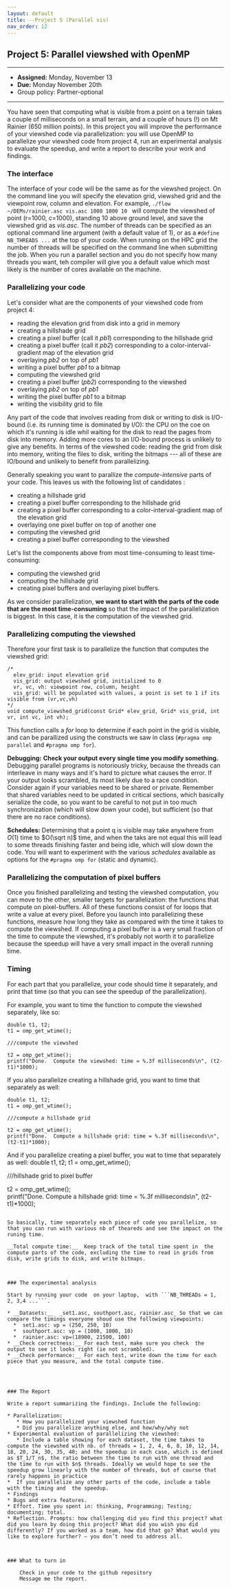 ```yaml
---
layout: default 
title: --Project 5 (Parallel vis)
nav_order: 12
---
```


## Project 5:  Parallel viewshed with OpenMP   


*** 
* __Assigned:__ Monday, November 13
* __Due:__ Monday  November 20th  
* Group policy: Partner-optional

***

You have seen that computing what is visible from a point on a terrain takes a couple of milliseconds on a small terrain, and a couple of hours (!) on Mt Rainier (650 million points). In this project you will  improve the performance of your viewshed code via parallelization: you will use OpenMP to parallelize your viewshed code from project 4, run an experimental analysis to evaluate the speedup, and write a report to describe your work and findings. 




### The interface 

The interface of your code will be the same as for the viewshed
project. On the command line you will specify the elevation grid,
viewshed grid and the viewpoint row, column and elevation. For example, 
``` ./flow ~/DEMs/rainier.asc vis.asc 1000 1000 10  ```
will compute the viewshed of point (r=1000, c=1000), standing 10 above
ground level, and save the viewshed grid as _vis.asc_. The number of threads can be specified as an optional command line argument (with a default value of 1), or as a ```#define NB_THREADS ...``` at the top of your code. When running on the HPC grid  the number of threads will be specified on the command line when submitting the job.  When you run a parallel section and you do not specify how many threads you want, teh compiler will give you a default value which most likely is the number of cores available on the machine. 


### Parallelizing your code

Let's consider what are the components of your viewshed code from project 4: 
* reading the elevation grid from disk into a grid in memory
* creating a hillshade grid
* creating a pixel buffer (call it _pb1_) corresponding to the hillshade grid
* creating a pixel buffer (call it _pb2_) corresponding to a color-interval-gradient map of the elevation grid
* overlaying _pb2_ on top of _pb1_
* writing a pixel buffer _pb1_ to a bitmap
* computing the viewshed grid
* creating a pixel buffer (_pb2_) corresponding to the viewshed
* overlaying _pb2_ on top of _pb1_
* writing the pixel buffer _pb1_ to a bitmap
* writing the visibility grid to file 

Any part of the code that involves reading from disk or writing to disk is I/O-bound (i.e. its running time is dominated by I/O):  the CPU on the coe on which it's running is idle whil waiting for the disk to read the pages from disk into memory. Adding more cores to an I/O-bound process is unlikely to give any benefits.   In terms of the viewshed code: reading the grid from disk into memory, writing the files to
disk, writing the bitmaps --- all of these are IO/bound and unlikely to benefit from parallelizing.

Generally speaking you want to parallize the _compute-intensive_ parts of your
code. This leaves us with the following list of candidates : 
* creating a hillshade grid
* creating a pixel buffer  corresponding to the hillshade grid
* creating a pixel buffer  corresponding to a color-interval-gradient map of the elevation grid
* overlaying one pixel buffer on top of another one 
* computing the viewshed grid
* creating a pixel buffer corresponding to the viewshed
  

Let's list the components above  from most time-consuming to least time-consuming: 
* computing the viewshed grid
* computing the hillshade grid
* creating pixel buffers and overlaying pixel buffers.

As we consider parallelization, __we want to start with the parts of the code that are the most time-consuming__ so that the impact of the parallelization is biggest.  In this case, it is the computation of the viewshed grid. 



### Parallelizing computing the viewshed 

Therefore your first task is to parallelize the function that  computes the viewshed grid: 

```
/* 
  elev_grid: input elevation grid
  vis_grid: output viewshed grid, initialized to 0
  vr, vc, vh: viewpoint row, column, height
  vis_grid: will be populated with values, a point is set to 1 if its visible from (vr,vc,vh)
*/
void compute_viewshed_grid(const Grid* elev_grid, Grid* vis_grid, int vr, int vc, int vh);
```

This function calls a _for_ loop to determine if each point in
the grid is visible, and can be parallized using the constructs we saw
in class (```#pragma omp parallel``` and ```#pragma omp for```).


__Debugging:__  __Check your output every single time you modify something.__ Debugging parallel programs is notoriously tricky, because  the threads can interleave in many ways and it's hard to picture what causes the error.  If your output looks scrambled, its most likely due to a race condition. Consider again if your variables need to be shared or private. Remember that shared variables need to be updated in critical sections, which basically serialize the code, so you want to be careful to not put in too much synchronization (which will slow down your code), but sufficient (so that there are no race conditions). 

__Schedules:__  Determining that a point q is visible may take anywhere from $O(1)$ time  to $O(\sqrt n)$ time,  and when the taks are not equal this will lead to some threads finishing faster and being idle, which will slow down the code.   You will want to experiment with the various _schedules_ available as options for the ```#pragma omp for``` (static and dynamic).


### Parallelizing the computation of pixel buffers 

Once you finished parallelizing and testing the viewshed computation, you can move to the other, smaller targets for parallelization:   the functions that compute on pixel-buffers. All of these functions consist of  for loops that write a value at every pixel. Before you launch into parallelizing these functions, measure how long they take as compared with the time it takes to compute the viewshed. If computing a pixel buffer is a very small fraction of the time to compute the viewshed, it's probably not worth it to parallelize because the speedup will have a very small impact in the overall running time.



### Timing

For each part that you parallelize, your code should time it separately, and print that time  (so that
you can see the speedup of the parallelization).  

For example, you want to time the function to compute the viewshed separately, like so:  

```
double t1, t2;
t1 = omp_get_wtime(); 

///compute the viewshed 

t2 = omp_get_wtime();   
printf("Done.  Compute the viewshed: time = %.3f milliseconds\n", (t2-t1)*1000);
```

If you also parallelize creating a hillshade grid, you want to time that separately as well: 
```
double t1, t2;
t1 = omp_get_wtime();

///compute a hillshade grid 

t2 = omp_get_wtime();   
printf("Done.  Compute a hillshade grid: time = %.3f milliseconds\n", (t2-t1)*1000);
```


And if you parallelize creating a pixel buffer, you wat to time that separately as well:
double t1, t2;
t1 = omp_get_wtime(); 

///hillshade grid to pixel buffer 

t2 = omp_get_wtime();   
printf("Done.  Compute a hillshade grid: time = %.3f milliseconds\n", (t2-t1)*1000);
```

So basically, time separately each piece of code you parallelize, so that you can run with various nb of theareds and see the impact on the runing time. 

__Total compute time:__  Keep track of the total time spent in  the compute parts of the code, excluding the time to read in grids from disk, write grids to disk, and write bitmaps. 



### The experimental analysis

Start by running your code  on your laptop,  with ```NB_THREADs = 1, 2, 3,4 ...```.

* __Datasets:__  _set1.asc, southport.asc, rainier.asc_ So that we can compare the timings everyone shoud use the following viewpoints: 
  *  set1.asc: vp = (250, 250, 10)
  *  southport.asc: vp = (1000, 1000, 10)
  *  rainier.asc: vp=(18900, 21500, 100) 
* __Check correctness:__ For each test, make sure you check  the output to see it looks right (ie not scrambled).
* __Check performance:__ For each test, write down the time for each piece that you measure, and the total compute time. 




### The Report

Write a report summarizing the findings. Include the following: 

* Parallelization:
   * How you parallelized your viewshed function
   * Did you parallelize anything else, and how/why/why not
* Experimental evaluation of parallelizing the viewshed: 
   * Include a table showing for each dataset, the time takes to compute the viewshed with nb. of threads = 1, 2, 4, 6, 8, 10, 12, 14, 18, 20, 24, 30, 35, 40; and the speedup in each case, which is defined as $T_1/T_n$, the ratio between the time to run with one thread and the time to run with $n$ threads. Ideally we would hope to see the speedup grow linearly with the number of threads, but of course that rarely happens in practice  
*  If you parallelize any other parts of the code, include a table with the timing and  the speedup.
* Findings
* Bugs and extra features.
* Effort. Time you spent in: thinking, Programming; Testing; documenting; total.
* Reflection. Prompts: how challenging did you find this project? what did you learn by doing this project? What did you wish you did differently? If you worked as a team, how did that go? What would you like to explore further? — you don’t need to address all.

  

### What to turn in

    Check in your code to the github repository
    Message me the report.


